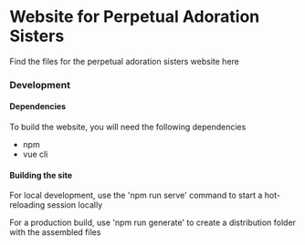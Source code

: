 # Website for Perpetual Adoration Sisters
Find the files for the perpetual adoration sisters website here

### Development

#### Dependencies
To build the website, you will need the following dependencies
- npm
- vue cli

#### Building the site
For local development, use the 'npm run serve' command to start a hot-reloading session locally

For a production build, use 'npm run generate' to create a distribution folder with the assembled files